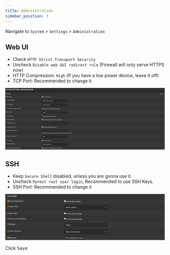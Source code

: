 ```yaml
---
title: Administration
sidebar_position: 3
---
```


Navigate to `System` > `Settings` > `Administration`

## Web UI

- Check `HTTP Strict Transport Security`
- Uncheck `Disable web GUI redirect rule` (Firewall will only serve HTTPS now)
- HTTP Compression: `High` (If you have a low power device, leave it off)
- TCP Port: Recommended to change it

![system-admin-web](./img/system-admin-web.png)

## SSH

- Keep `Secure Shell` disabled, unless you are gonna use it.
- Uncheck `Permit root user login`, Recommended to use SSH Keys.
- SSH Port: Recommended to change it

![system-admin-ssh](./img/system-admin-ssh.png)

Click <kbd>Save</kbd>

